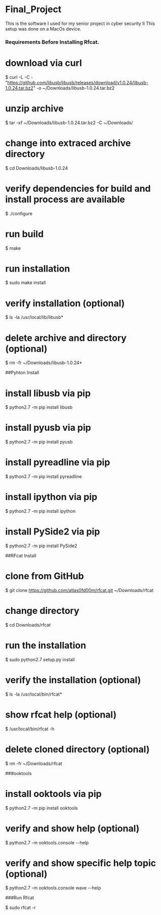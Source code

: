 # Final_Project
This is the software I used for my senior project in cyber security II
This setup was done on a MacOs device.

### Requirements Before Installing Rfcat.

# download via curl
$ curl -L -C - "https://github.com/libusb/libusb/releases/download/v1.0.24/libusb-1.0.24.tar.bz2" -o ~/Downloads/libusb-1.0.24.tar.bz2

# unzip archive
$ tar -xf ~/Downloads/libusb-1.0.24.tar.bz2 -C ~/Downloads/

# change into extraced archive directory
$ cd Downloads/libusb-1.0.24

# verify dependencies for build and install process are available
$ ./configure

# run build
$ make

# run installation
$ sudo make install

# verify installation (optional)
$ ls -la /usr/local/lib/libusb*

# delete archive and directory (optional)
$ rm -fr ~/Downloads/libusb-1.0.24*


##Pyhton Install

# install libusb via pip
$ python2.7 -m pip install libusb

# install pyusb via pip
$ python2.7 -m pip install pyusb

# install pyreadline via pip
$ python2.7 -m pip install pyreadline

# install ipython via pip
$ python2.7 -m pip install ipython

# install PySide2 via pip
$ python2.7 -m pip install PySide2


##RFcat Install

# clone from GitHub
$ git clone https://github.com/atlas0fd00m/rfcat.git ~/Downloads/rfcat

# change directory
$ cd Downloads/rfcat

# run the installation
$ sudo python2.7 setup.py install

# verify the installation (optional)
$ ls -la /usr/local/bin/rfcat*

# show rfcat help (optional)
$ /usr/local/bin/rfcat -h

# delete cloned directory (optional)
$ rm -fr ~/Downloads/rfcat


###ooktools

# install ooktools via pip
$ python2.7 -m pip install ooktools

# verify and show help (optional)
$ python2.7 -m ooktools.console --help

# verify and show specific help topic (optional)
$ python2.7 -m ooktools.console wave --help


###Run Rfcat

$ sudo rfcat -r
